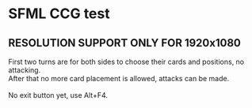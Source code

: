 # SFML CCG test
## RESOLUTION SUPPORT ONLY FOR 1920x1080
First two turns are for both sides to choose their cards and positions, no attacking.
<br>
After that no more card placement is allowed, attacks can be made.
<br>
<br>
No exit button yet, use Alt+F4.
